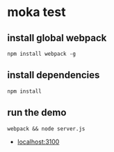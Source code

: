 # moka test
## install global webpack
```
npm install webpack -g
```
## install dependencies
```
npm install
```
## run the demo 
```
webpack && node server.js

```
* [localhost:3100](http://localhost:3100/)